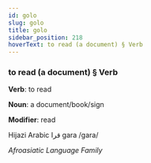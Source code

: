 ```yaml
---
id: golo
slug: golo
title: golo
sidebar_position: 218
hoverText: to read (a document) § Verb
---
```


### to read (a document) § Verb

**Verb**: to read

**Noun**: a document/book/sign

**Modifier**: read

Hijazi Arabic قرا gara /ɡara/

*Afroasiatic Language Family*